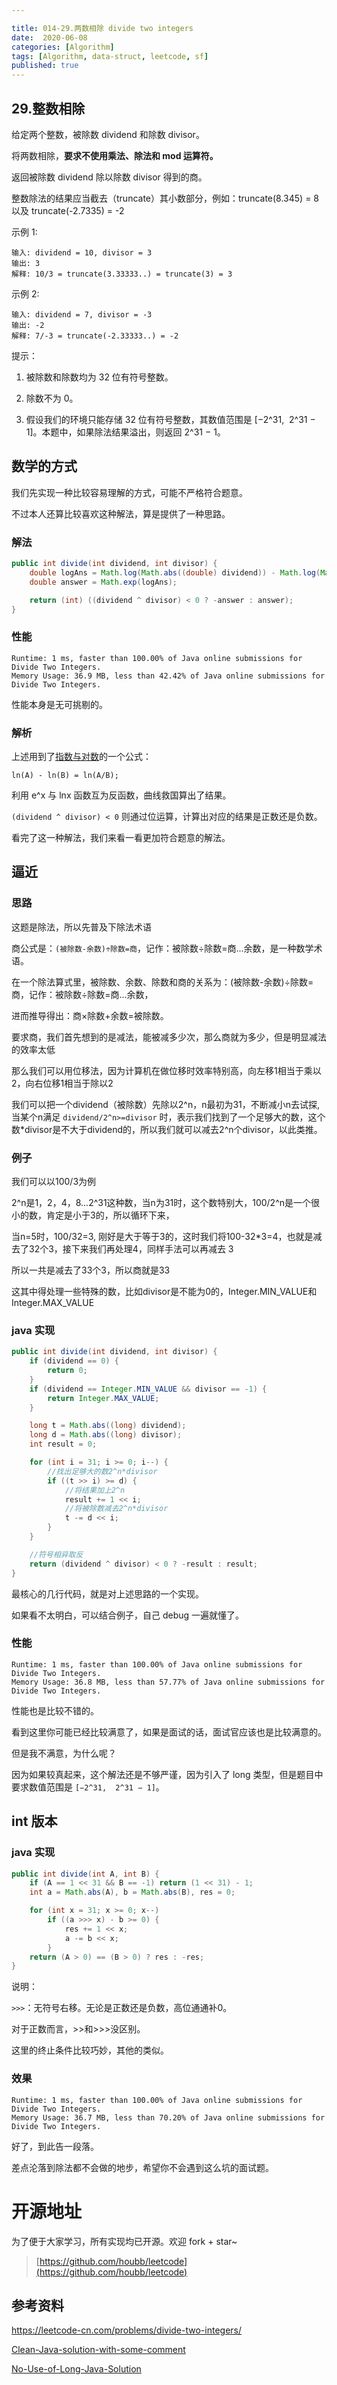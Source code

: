 ```yaml
---

title: 014-29.两数相除 divide two integers 
date:  2020-06-08
categories: [Algorithm]
tags: [Algorithm, data-struct, leetcode, sf]
published: true
---
```


## 29.整数相除

给定两个整数，被除数 dividend 和除数 divisor。

将两数相除，**要求不使用乘法、除法和 mod 运算符。**

返回被除数 dividend 除以除数 divisor 得到的商。

整数除法的结果应当截去（truncate）其小数部分，例如：truncate(8.345) = 8 以及 truncate(-2.7335) = -2


示例 1:

```
输入: dividend = 10, divisor = 3
输出: 3
解释: 10/3 = truncate(3.33333..) = truncate(3) = 3
```

示例 2:

```
输入: dividend = 7, divisor = -3
输出: -2
解释: 7/-3 = truncate(-2.33333..) = -2
```


提示：

1. 被除数和除数均为 32 位有符号整数。

2. 除数不为 0。

3. 假设我们的环境只能存储 32 位有符号整数，其数值范围是 [−2^31,  2^31 − 1]。本题中，如果除法结果溢出，则返回 2^31 − 1。

## 数学的方式

我们先实现一种比较容易理解的方式，可能不严格符合题意。

不过本人还算比较喜欢这种解法，算是提供了一种思路。

### 解法

```java
public int divide(int dividend, int divisor) {
    double logAns = Math.log(Math.abs((double) dividend)) - Math.log(Math.abs((double) divisor));
    double answer = Math.exp(logAns);

    return (int) ((dividend ^ divisor) < 0 ? -answer : answer);
}
```

### 性能

```
Runtime: 1 ms, faster than 100.00% of Java online submissions for Divide Two Integers.
Memory Usage: 36.9 MB, less than 42.42% of Java online submissions for Divide Two Integers.
```

性能本身是无可挑剔的。

### 解析

上述用到了[指数与对数](https://www.shuxuele.com/algebra/exponents-logarithms.html)的一个公式：

```
ln(A) - ln(B) = ln(A/B);
```

利用 e^x 与 lnx 函数互为反函数，曲线救国算出了结果。

`(dividend ^ divisor) < 0` 则通过位运算，计算出对应的结果是正数还是负数。

看完了这一种解法，我们来看一看更加符合题意的解法。

## 逼近

### 思路

这题是除法，所以先普及下除法术语

商公式是：`(被除数-余数)÷除数=商`，记作：被除数÷除数=商...余数，是一种数学术语。

在一个除法算式里，被除数、余数、除数和商的关系为：(被除数-余数)÷除数=商，记作：被除数÷除数=商...余数，

进而推导得出：商×除数+余数=被除数。

要求商，我们首先想到的是减法，能被减多少次，那么商就为多少，但是明显减法的效率太低

那么我们可以用位移法，因为计算机在做位移时效率特别高，向左移1相当于乘以2，向右位移1相当于除以2

我们可以把一个dividend（被除数）先除以2^n，n最初为31，不断减小n去试探,当某个n满足 `dividend/2^n>=divisor` 时，表示我们找到了一个足够大的数，这个数*divisor是不大于dividend的，所以我们就可以减去2^n个divisor，以此类推。

### 例子

我们可以以100/3为例

2^n是1，2，4，8...2^31这种数，当n为31时，这个数特别大，100/2^n是一个很小的数，肯定是小于3的，所以循环下来，

当n=5时，100/32=3, 刚好是大于等于3的，这时我们将100-32*3=4，也就是减去了32个3，接下来我们再处理4，同样手法可以再减去 3

所以一共是减去了33个3，所以商就是33

这其中得处理一些特殊的数，比如divisor是不能为0的，Integer.MIN_VALUE和Integer.MAX_VALUE

### java 实现

```java
public int divide(int dividend, int divisor) {
    if (dividend == 0) {
        return 0;
    }
    if (dividend == Integer.MIN_VALUE && divisor == -1) {
        return Integer.MAX_VALUE;
    }

    long t = Math.abs((long) dividend);
    long d = Math.abs((long) divisor);
    int result = 0;

    for (int i = 31; i >= 0; i--) {
        //找出足够大的数2^n*divisor
        if ((t >> i) >= d) {
            //将结果加上2^n
            result += 1 << i;
            //将被除数减去2^n*divisor
            t -= d << i;
        }
    }

    //符号相异取反
    return (dividend ^ divisor) < 0 ? -result : result;
}
```

最核心的几行代码，就是对上述思路的一个实现。

如果看不太明白，可以结合例子，自己 debug 一遍就懂了。

### 性能

```
Runtime: 1 ms, faster than 100.00% of Java online submissions for Divide Two Integers.
Memory Usage: 36.8 MB, less than 57.77% of Java online submissions for Divide Two Integers.
```

性能也是比较不错的。

看到这里你可能已经比较满意了，如果是面试的话，面试官应该也是比较满意的。

但是我不满意，为什么呢？

因为如果较真起来，这个解法还是不够严谨，因为引入了 long 类型，但是题目中要求数值范围是 `[−2^31,  2^31 − 1]`。

## int 版本

### java 实现

```java
public int divide(int A, int B) {
    if (A == 1 << 31 && B == -1) return (1 << 31) - 1;
    int a = Math.abs(A), b = Math.abs(B), res = 0;

    for (int x = 31; x >= 0; x--)
        if ((a >>> x) - b >= 0) {
            res += 1 << x;
            a -= b << x;
        }
    return (A > 0) == (B > 0) ? res : -res;
}
```

说明：

`>>>`：无符号右移。无论是正数还是负数，高位通通补0。

对于正数而言，>>和>>>没区别。

这里的终止条件比较巧妙，其他的类似。

### 效果

```
Runtime: 1 ms, faster than 100.00% of Java online submissions for Divide Two Integers.
Memory Usage: 36.7 MB, less than 70.20% of Java online submissions for Divide Two Integers.
```

好了，到此告一段落。

差点沦落到除法都不会做的地步，希望你不会遇到这么坑的面试题。

# 开源地址

为了便于大家学习，所有实现均已开源。欢迎 fork + star~

> [https://github.com/houbb/leetcode](https://github.com/houbb/leetcode)

## 参考资料

https://leetcode-cn.com/problems/divide-two-integers/

[Clean-Java-solution-with-some-comment](https://leetcode.com/problems/divide-two-integers/discuss/13397/Clean-Java-solution-with-some-comment.)

[No-Use-of-Long-Java-Solution](https://leetcode.com/problems/divide-two-integers/discuss/13417/No-Use-of-Long-Java-Solution)

